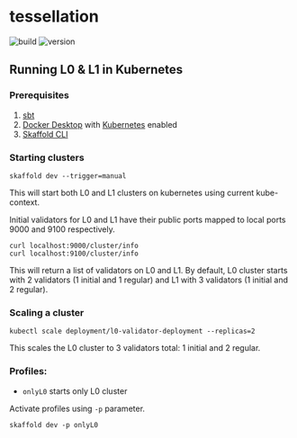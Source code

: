 tessellation
===========

![build](https://img.shields.io/github/workflow/status/Constellation-Labs/tessellation/Create%20Release?label=build)
![version](https://img.shields.io/github/v/release/Constellation-Labs/tessellation?sort=semver)

## Running L0 & L1 in Kubernetes

### Prerequisites

1. [sbt](https://www.scala-sbt.org/)
2. [Docker Desktop](https://www.docker.com/get-started/) with [Kubernetes](https://docs.docker.com/desktop/kubernetes/) enabled
3. [Skaffold CLI](https://skaffold.dev/docs/install/#standalone-binary)

### Starting clusters

```
skaffold dev --trigger=manual
```

This will start both L0 and L1 clusters on kubernetes using current kube-context.

Initial validators for L0 and L1 have their public ports mapped to local ports 9000 and 9100 respectively.

```
curl localhost:9000/cluster/info
curl localhost:9100/cluster/info
```

This will return a list of validators on L0 and L1. By default, L0 cluster starts with 2 validators (1 initial and 1 
regular) and L1 with 3 validators (1 initial and 2 regular).

### Scaling a cluster

```
kubectl scale deployment/l0-validator-deployment --replicas=2
```

This scales the L0 cluster to 3 validators total: 1 initial and 2 regular.


### Profiles:

* `onlyL0` starts only L0 cluster

Activate profiles using `-p` parameter.
```
skaffold dev -p onlyL0
```
